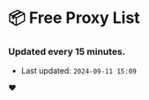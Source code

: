 # :package: Free Proxy List
### Updated every 15 minutes.

- Last updated: `2024-09-11 15:09`

:heart:
